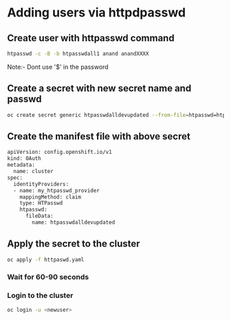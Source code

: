 # Adding users via httpdpasswd

## Create user with httpasswd command
```bash
htpasswd -c -B -b htpasswdall1 anand anandXXXX
```
Note:- Dont use '$' in the password

## Create a secret with new secret name and passwd
```bash
oc create secret generic htpasswdalldevupdated --from-file=htpasswd=htpasswdall1 -n openshift-config
```

## Create the manifest file with above secret
```bash
apiVersion: config.openshift.io/v1
kind: OAuth
metadata:
  name: cluster
spec:
  identityProviders:
  - name: my_htpasswd_provider
    mappingMethod: claim
    type: HTPasswd
    htpasswd:
      fileData:
        name: htpasswdalldevupdated
```
## Apply the secret to the cluster
```bash
oc apply -f httpaswd.yaml
```

### Wait for 60-90 seconds

### Login to the cluster
```bash
oc login -u <newuser>
```
